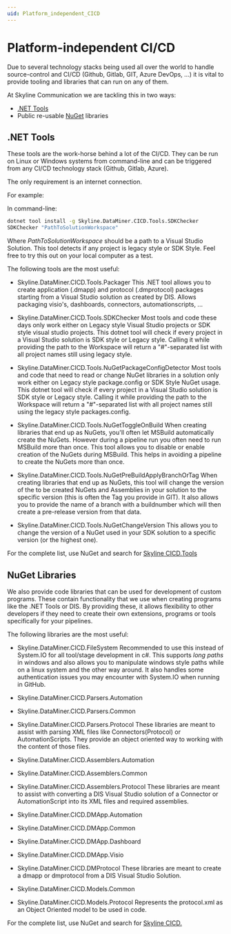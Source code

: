 ```yaml
---
uid: Platform_independent_CICD
---
```


# Platform-independent CI/CD

Due to several technology stacks being used all over the world to handle source-control and CI/CD (Github, Gitlab, GIT, Azure DevOps, ...) it is vital to provide tooling and libraries that can run on any of them.

At Skyline Communication we are tackling this in two ways:

- [.NET Tools](https://learn.microsoft.com/en-us/dotnet/core/tools/global-tools)
- Public re-usable [NuGet](https://www.nuget.org/) libraries

## .NET Tools

These tools are the work-horse behind a lot of the CI/CD. They can be run on Linux or Windows systems from command-line and can be triggered from any CI/CD technology stack (Github, Gitlab, Azure).

The only requirement is an internet connection.

For example:

In command-line:

```bat
dotnet tool install -g Skyline.DataMiner.CICD.Tools.SDKChecker
SDKChecker "PathToSolutionWorkspace"
```

Where *PathToSolutionWorkspace* should be a path to a Visual Studio Solution. This tool detects if any project is legacy style or SDK Style.
Feel free to try this out on your local computer as a test.

The following tools are the most useful:

- Skyline.DataMiner.CICD.Tools.Packager
This .NET tool allows you to create application (.dmapp) and protocol (.dmprotocol) packages starting from a Visual Studio solution as created by DIS.
Allows packaging visio's, dashboards, connectors, automationscripts, ...

- Skyline.DataMiner.CICD.Tools.SDKChecker
Most tools and code these days only work either on Legacy style Visual Studio projects or SDK style visual studio projects. This dotnet tool will check if every project in a Visual Studio solution is SDK style or Legacy style. Calling it while providing the path to the Workspace will return a "#"-separated list with all project names still using legacy style.

- Skyline.DataMiner.CICD.Tools.NuGetPackageConfigDetector
Most tools and code that need to read or change NuGet libraries in a solution only work either on Legacy style package.config or SDK Style NuGet usage. This dotnet tool will check if every project in a Visual Studio solution is SDK style or Legacy style. Calling it while providing the path to the Workspace will return a "#"-separated list with all project names still using the legacy style packages.config.

- Skyline.DataMiner.CICD.Tools.NuGetToggleOnBuild
When creating libraries that end up as NuGets, you'll often let MSBuild automatically create the NuGets. However during a pipeline run you often need to run MSBuild more than once. This tool allows you to disable or enable creation of the NuGets during MSBuild. This helps in avoiding a pipeline to create the NuGets more than once.

- Skyline.DataMiner.CICD.Tools.NuGetPreBuildApplyBranchOrTag
When creating libraries that end up as NuGets, this tool will change the version of the to be created NuGets and Assemblies in your solution to the specific version (this is often the Tag you provide in GIT). It also allows you to provide the name of a branch with a buildnumber which will then create a pre-release version from that data.

- Skyline.DataMiner.CICD.Tools.NuGetChangeVersion
This allows you to change the version of a NuGet used in your SDK solution to a specific version (or the highest one).

For the complete list, use NuGet and search for [Skyline CICD.Tools](https://www.nuget.org/packages?q=Skyline+CICD.Tools&prerel=true&sortby=relevance)

## NuGet Libraries

We also provide code libraries that can be used for development of custom programs. These contain functionality that we use when creating programs like the .NET Tools or DIS.
By providing these, it allows flexibility to other developers if they need to create their own extensions, programs or tools specifically for your pipelines.

The following libraries are the most useful:

- Skyline.DataMiner.CICD.FileSystem
Recommended to use this instead of System.IO for all tool/stage development in c#. This supports *long paths* in windows and also allows you to manipulate windows style paths while on a linux system and the other way around. It also handles some authentication issues you may encounter with System.IO when running in GitHub.

- Skyline.DataMiner.CICD.Parsers.Automation
- Skyline.DataMiner.CICD.Parsers.Common
- Skyline.DataMiner.CICD.Parsers.Protocol
These libraries are meant to assist with parsing XML files like Connectors(Protocol) or AutomationScripts. They provide an object oriented way to working with the content of those files.

- Skyline.DataMiner.CICD.Assemblers.Automation
- Skyline.DataMiner.CICD.Assemblers.Common
- Skyline.DataMiner.CICD.Assemblers.Protocol
These libraries are meant to assist with converting a DIS Visual Studio solution of a Connector or AutomationScript into its XML files and required assemblies.

- Skyline.DataMiner.CICD.DMApp.Automation
- Skyline.DataMiner.CICD.DMApp.Common
- Skyline.DataMiner.CICD.DMApp.Dashboard
- Skyline.DataMiner.CICD.DMApp.Visio
- Skyline.DataMiner.CICD.DMProtocol
These libraries are meant to create a dmapp or dmprotocol from a DIS Visual Studio Solution.

- Skyline.DataMiner.CICD.Models.Common
- Skyline.DataMiner.CICD.Models.Protocol
Represents the protocol.xml as an Object Oriented model to be used in code.

For the complete list, use NuGet and search for [Skyline CICD.](https://www.nuget.org/packages?q=Skyline+CICD.&prerel=true&sortby=relevance)